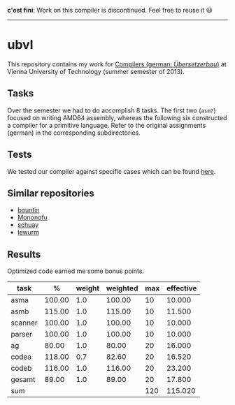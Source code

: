 **c'est fini**: Work on this compiler is discontinued. Feel free to reuse it :smiley:

---

# ubvl
This repository contains my work for [Compilers (german: _Übersetzerbau_)](http://www.complang.tuwien.ac.at/ubvl/) at Vienna University of Technology (summer semester of 2013).

## Tasks
Over the semester we had to do accomplish 8 tasks. The first two (`asm?`) focused on writing AMD64 assembly, whereas the following six constructed a compiler for a primitive language. Refer to the original assignments (german) in the corresponding subdirectories.

## Tests
We tested our compiler against specific cases which can be found [here](https://github.com/flowlo/ubvl-test).

## Similar repositories

* [bountin](https://github.com/bountin/uebersetzerbau)
* [Mononofu](https://github.com/Mononofu/Uebersetzerbau)
* [schuay](https://github.com/schuay/compilerconstruction)
* [lewurm](http://wien.tomnetworks.com/gitweb/?p=uebersetzerbau-ss10.git;a=summary)

## Results
Optimized code earned me some bonus points.

   task |      % | weight | weighted | max | effective
--------|--------|--------|----------|-----|--------
   asma | 100.00 |    1.0 |  100.00  |  10 |  10.000
   asmb | 115.00 |    1.0 |  115.00  |  10 |  11.500
scanner | 100.00 |    1.0 |  100.00  |  10 |  10.000
 parser | 100.00 |    1.0 |  100.00  |  10 |  10.000
     ag |  80.00 |    1.0 |   80.00  |  20 |  16.000
  codea | 118.00 |    0.7 |   82.60  |  20 |  16.520
  codeb | 116.00 |    1.0 |  116.00  |  20 |  23.200
 gesamt |  89.00 |    1.0 |   89.00  |  20 |  17.800
    sum |        |        |          | 120 | 115.020
